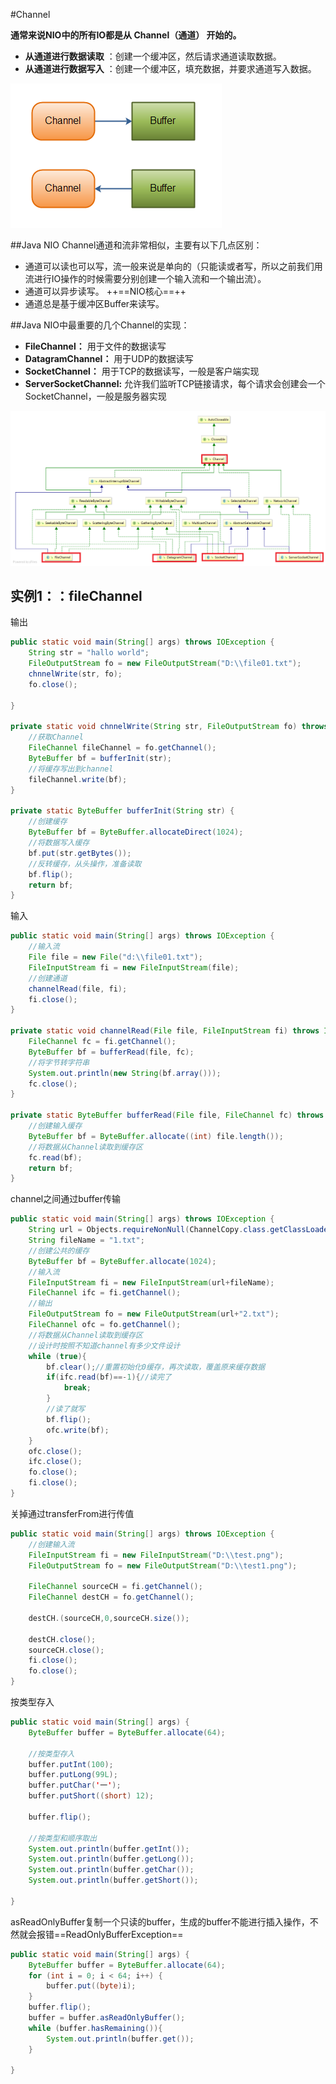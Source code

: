 #Channel

**通常来说NIO中的所有IO都是从 Channel（通道） 开始的。**

- **从通道进行数据读取** ：创建一个缓冲区，然后请求通道读取数据。
- **从通道进行数据写入** ：创建一个缓冲区，填充数据，并要求通道写入数据。

![数据读取和写入操作图示](../%E5%9B%BE%E7%89%87/163asd)

##Java NIO Channel通道和流非常相似，主要有以下几点区别：

- 通道可以读也可以写，流一般来说是单向的（只能读或者写，所以之前我们用流进行IO操作的时候需要分别创建一个输入流和一个输出流）。
- 通道可以异步读写。 ++==NIO核心==++
- 通道总是基于缓冲区Buffer来读写。

##Java NIO中最重要的几个Channel的实现：

- **FileChannel：** 用于文件的数据读写 
- **DatagramChannel：** 用于UDP的数据读写
- **SocketChannel：** 用于TCP的数据读写，一般是客户端实现
- **ServerSocketChannel:** 允许我们监听TCP链接请求，每个请求会创建会一个SocketChannel，一般是服务器实现

![java.nio.channels类的层次结构](../%E5%9B%BE%E7%89%87/16358b30103186fd)

## 实例1：：fileChannel

输出

```java
public static void main(String[] args) throws IOException {
    String str = "hallo world";
    FileOutputStream fo = new FileOutputStream("D:\\file01.txt");
    chnnelWrite(str, fo);
    fo.close();

}

private static void chnnelWrite(String str, FileOutputStream fo) throws IOException {
    //获取Channel
    FileChannel fileChannel = fo.getChannel();
    ByteBuffer bf = bufferInit(str);
    //将缓存写出到channel
    fileChannel.write(bf);
}

private static ByteBuffer bufferInit(String str) {
    //创建缓存
    ByteBuffer bf = ByteBuffer.allocateDirect(1024);
    //将数据写入缓存
    bf.put(str.getBytes());
    //反转缓存，从头操作，准备读取
    bf.flip();
    return bf;
}
```

输入

```java
public static void main(String[] args) throws IOException {
    //输入流
    File file = new File("d:\\file01.txt");
    FileInputStream fi = new FileInputStream(file);
    //创建通道
    channelRead(file, fi);
    fi.close();
}

private static void channelRead(File file, FileInputStream fi) throws IOException {
    FileChannel fc = fi.getChannel();
    ByteBuffer bf = bufferRead(file, fc);
    //将字节转字符串
    System.out.println(new String(bf.array()));
    fc.close();
}

private static ByteBuffer bufferRead(File file, FileChannel fc) throws IOException {
    //创建输入缓存
    ByteBuffer bf = ByteBuffer.allocate((int) file.length());
    //将数据从Channel读取到缓存区
    fc.read(bf);
    return bf;
}
```

channel之间通过buffer传输

```java
public static void main(String[] args) throws IOException {
    String url = Objects.requireNonNull(ChannelCopy.class.getClassLoader().getResource("")).getPath().toString();
    String fileName = "1.txt";
    //创建公共的缓存
    ByteBuffer bf = ByteBuffer.allocate(1024);
    //输入流
    FileInputStream fi = new FileInputStream(url+fileName);
    FileChannel ifc = fi.getChannel();
    //输出
    FileOutputStream fo = new FileOutputStream(url+"2.txt");
    FileChannel ofc = fo.getChannel();
    //将数据从Channel读取到缓存区
    //设计时按照不知道channel有多少文件设计
    while (true){
        bf.clear();//重置初始化0缓存，再次读取，覆盖原来缓存数据
        if(ifc.read(bf)==-1){//读完了
            break;
        }
        //读了就写
        bf.flip();
        ofc.write(bf);
    }
    ofc.close();
    ifc.close();
    fo.close();
    fi.close();
}
```

关掉通过transferFrom进行传值

```java
public static void main(String[] args) throws IOException {
    //创建输入流
    FileInputStream fi = new FileInputStream("D:\\test.png");
    FileOutputStream fo = new FileOutputStream("D:\\test1.png");

    FileChannel sourceCH = fi.getChannel();
    FileChannel destCH = fo.getChannel();

    destCH.(sourceCH,0,sourceCH.size());

    destCH.close();
    sourceCH.close();
    fi.close();
    fo.close();
}
```

按类型存入

```java
public static void main(String[] args) {
    ByteBuffer buffer = ByteBuffer.allocate(64);

    //按类型存入
    buffer.putInt(100);
    buffer.putLong(99L);
    buffer.putChar('一');
    buffer.putShort((short) 12);

    buffer.flip();

    //按类型和顺序取出
    System.out.println(buffer.getInt());
    System.out.println(buffer.getLong());
    System.out.println(buffer.getChar());
    System.out.println(buffer.getShort());

}
```

asReadOnlyBuffer复制一个只读的buffer，生成的buffer不能进行插入操作，不然就会报错==ReadOnlyBufferException==

```java
public static void main(String[] args) {
    ByteBuffer buffer = ByteBuffer.allocate(64);
    for (int i = 0; i < 64; i++) {
        buffer.put((byte)i);
    }
    buffer.flip();
    buffer = buffer.asReadOnlyBuffer();
    while (buffer.hasRemaining()){
        System.out.println(buffer.get());
    }

}
```
